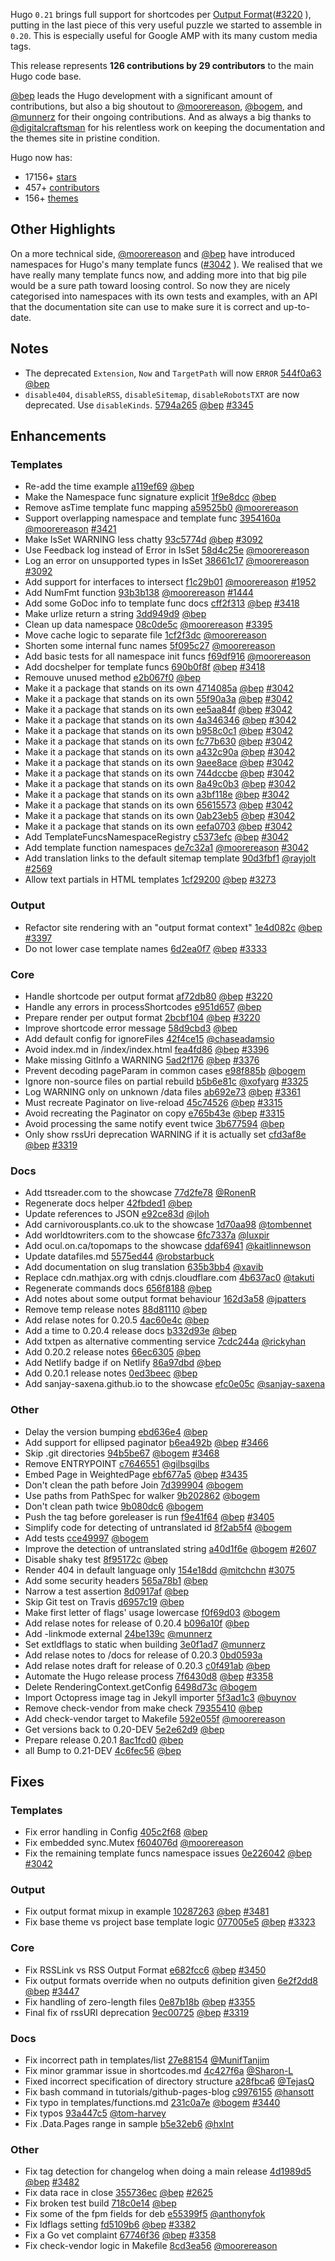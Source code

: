 Hugo `0.21` brings full support for shortcodes per [Output Format](https://gohugo.io/extras/output-formats/)([#3220](https://github.com/spf13/hugo/issues/3220) ), putting in the last piece of this very useful puzzle we started to assemble in `0.20`. This is especially useful for Google AMP with its many custom media tags.

This release represents **126 contributions by 29 contributors** to the main Hugo code base.

[@bep](https://github.com/bep) leads the Hugo development with a significant amount of contributions, but also a big shoutout to [@moorereason](https://github.com/moorereason), [@bogem](https://github.com/bogem), and [@munnerz](https://github.com/munnerz) for their ongoing contributions. And as always a big thanks to [@digitalcraftsman](https://github.com/digitalcraftsman) for his relentless work on keeping the documentation and the themes site in pristine condition.

Hugo now has:

* 17156+ [stars](https://github.com/spf13/hugo/stargazers)
* 457+ [contributors](https://github.com/spf13/hugo/graphs/contributors)
* 156+ [themes](http://themes.gohugo.io/)

## Other Highlights

On a more technical side, [@moorereason](https://github.com/moorereason) and [@bep](https://github.com/bep)  have introduced namespaces for Hugo's many template funcs ([#3042](https://github.com/spf13/hugo/issues/3042) ). We realised that we have really many template funcs now, and adding more into that big pile would be a sure path toward loosing control.  So now they are nicely categorised into namespaces with its own tests and examples, with an API that the documentation site can use to make sure it is correct and up-to-date.

## Notes

* The deprecated `Extension`, `Now` and `TargetPath` will now `ERROR` [544f0a63](https://github.com/spf13/hugo/commit/544f0a6394b0e085d355e8217fc5bb3d96c12a98) [@bep](https://github.com/bep) 
* `disable404`, `disableRSS`, `disableSitemap`, `disableRobotsTXT` are now deprecated. Use `disableKinds`. [5794a265](https://github.com/spf13/hugo/commit/5794a265b41ffdeebfd8485eecf65cf4088d49d6) [@bep](https://github.com/bep) [#3345](https://github.com/spf13/hugo/issues/3345) 

## Enhancements

### Templates

* Re-add the time example [a119ef69](https://github.com/spf13/hugo/commit/a119ef693faf5dc346fec78ca8a18948ec65a993) [@bep](https://github.com/bep) 
* Make the Namespace func signature explicit [1f9e8dcc](https://github.com/spf13/hugo/commit/1f9e8dcc6010abeea8abc7ba1a092c4dab9852f6) [@bep](https://github.com/bep) 
* Remove asTime template func mapping [a59525b0](https://github.com/spf13/hugo/commit/a59525b05b071de020ecc457c94ad0a987040d93) [@moorereason](https://github.com/moorereason) 
* Support overlapping namespace and template func [3954160a](https://github.com/spf13/hugo/commit/3954160a21bcde7d4f4c077f9cc9daa610f3e29e) [@moorereason](https://github.com/moorereason) [#3421](https://github.com/spf13/hugo/issues/3421) 
* Make IsSet WARNING less chatty [93c5774d](https://github.com/spf13/hugo/commit/93c5774dd70b63c8b5e9268778a355c50b590bb6) [@bep](https://github.com/bep) [#3092](https://github.com/spf13/hugo/issues/3092) 
* Use Feedback log instead of Error in IsSet [58d4c25e](https://github.com/spf13/hugo/commit/58d4c25e50b9399bd81e43254ddae5949778e577) [@moorereason](https://github.com/moorereason) 
* Log an error on unsupported types in IsSet [38661c17](https://github.com/spf13/hugo/commit/38661c17bb8c31c9f31ee18f8eba5e3bfddd5574) [@moorereason](https://github.com/moorereason) [#3092](https://github.com/spf13/hugo/issues/3092) 
* Add support for interfaces to intersect [f1c29b01](https://github.com/spf13/hugo/commit/f1c29b017bbd88e701cd5151dd186e868672ef89) [@moorereason](https://github.com/moorereason) [#1952](https://github.com/spf13/hugo/issues/1952) 
* Add NumFmt function [93b3b138](https://github.com/spf13/hugo/commit/93b3b1386714999d716e03b131f77234248f1724) [@moorereason](https://github.com/moorereason) [#1444](https://github.com/spf13/hugo/issues/1444) 
* Add some GoDoc info to template func docs [cff2f313](https://github.com/spf13/hugo/commit/cff2f3133442a538f8e125717c5805d58484de88) [@bep](https://github.com/bep) [#3418](https://github.com/spf13/hugo/issues/3418) 
* Make urlize return a string [3dd949d9](https://github.com/spf13/hugo/commit/3dd949d956390478da83b44488b0a5f4a9ebeb86) [@bep](https://github.com/bep) 
* Clean up data namespace [08c0de5c](https://github.com/spf13/hugo/commit/08c0de5cc37cd4e512268b8f72ec5a6c68cd5754) [@moorereason](https://github.com/moorereason) [#3395](https://github.com/spf13/hugo/issues/3395) 
* Move cache logic to separate file [1cf2f3dc](https://github.com/spf13/hugo/commit/1cf2f3dc4fa81503485a73db21bfda6e965dee15) [@moorereason](https://github.com/moorereason) 
* Shorten some internal func names [5f095c27](https://github.com/spf13/hugo/commit/5f095c27eabab75c1c948e4aa62ff4737a5607bd) [@moorereason](https://github.com/moorereason) 
* Add basic tests for all namespace init funcs [f69df916](https://github.com/spf13/hugo/commit/f69df916df341671d602fcc4f2604838b1ea72ec) [@moorereason](https://github.com/moorereason) 
* Add docshelper for template funcs [690b0f8f](https://github.com/spf13/hugo/commit/690b0f8ff5795318dfa3834a5a75d6623e7d934a) [@bep](https://github.com/bep) [#3418](https://github.com/spf13/hugo/issues/3418) 
* Remouve unused method [e2b067f0](https://github.com/spf13/hugo/commit/e2b067f0504ba41ef45786e2f83d7002bd13a7eb) [@bep](https://github.com/bep) 
* Make it a package that stands on its own [4714085a](https://github.com/spf13/hugo/commit/4714085a10835b9f4e8d4f699dc94e3120d8067e) [@bep](https://github.com/bep) [#3042](https://github.com/spf13/hugo/issues/3042) 
* Make it a package that stands on its own [55f90a3a](https://github.com/spf13/hugo/commit/55f90a3a0dad6eb9fffd49605946fc88ab4134ad) [@bep](https://github.com/bep) [#3042](https://github.com/spf13/hugo/issues/3042) 
* Make it a package that stands on its own [ee5aa84f](https://github.com/spf13/hugo/commit/ee5aa84f2a34e2a5d3250e01d54298732d77b51b) [@bep](https://github.com/bep) [#3042](https://github.com/spf13/hugo/issues/3042) 
* Make it a package that stands on its own [4a346346](https://github.com/spf13/hugo/commit/4a3463463fe55be8f57b1ef2217f9dd99ac9b839) [@bep](https://github.com/bep) [#3042](https://github.com/spf13/hugo/issues/3042) 
* Make it a package that stands on its own [b958c0c1](https://github.com/spf13/hugo/commit/b958c0c1091574d0bd8118045fdf421c7d946893) [@bep](https://github.com/bep) [#3042](https://github.com/spf13/hugo/issues/3042) 
* Make it a package that stands on its own [fc77b630](https://github.com/spf13/hugo/commit/fc77b6303c8aeda6362d7e2fc5d0fe52067c1a8d) [@bep](https://github.com/bep) [#3042](https://github.com/spf13/hugo/issues/3042) 
* Make it a package that stands on its own [a432c90a](https://github.com/spf13/hugo/commit/a432c90aee51b2f3ddd92b9c4f4cbe762f67adfc) [@bep](https://github.com/bep) [#3042](https://github.com/spf13/hugo/issues/3042) 
* Make it a package that stands on its own [9aee8ace](https://github.com/spf13/hugo/commit/9aee8ace4e04b6b164b3c13d622021168b072baf) [@bep](https://github.com/bep) [#3042](https://github.com/spf13/hugo/issues/3042) 
* Make it a package that stands on its own [744dccbe](https://github.com/spf13/hugo/commit/744dccbea4a0dfecea4777a7f0d3bba99c2a9adb) [@bep](https://github.com/bep) [#3042](https://github.com/spf13/hugo/issues/3042) 
* Make it a package that stands on its own [8a49c0b3](https://github.com/spf13/hugo/commit/8a49c0b3b8b5a374a64b639f46806192cd663fc9) [@bep](https://github.com/bep) [#3042](https://github.com/spf13/hugo/issues/3042) 
* Make it a package that stands on its own [a3bf118e](https://github.com/spf13/hugo/commit/a3bf118eaa0796892047bb7456fe89824e423f27) [@bep](https://github.com/bep) [#3042](https://github.com/spf13/hugo/issues/3042) 
* Make it a package that stands on its own [65615573](https://github.com/spf13/hugo/commit/656155736721547fef45466a28295f6a563cdd1f) [@bep](https://github.com/bep) [#3042](https://github.com/spf13/hugo/issues/3042) 
* Make it a package that stands on its own [0ab23eb5](https://github.com/spf13/hugo/commit/0ab23eb5a87efd7db96e11fb3665f0d30336217c) [@bep](https://github.com/bep) [#3042](https://github.com/spf13/hugo/issues/3042) 
* Make it a package that stands on its own [eefa0703](https://github.com/spf13/hugo/commit/eefa0703cb1f9935ebc12b8dc91d6955663df4ac) [@bep](https://github.com/bep) [#3042](https://github.com/spf13/hugo/issues/3042) 
* Add TemplateFuncsNamespaceRegistry [c5373efc](https://github.com/spf13/hugo/commit/c5373efcf07aeb161324b3ce844d41a172da42bc) [@bep](https://github.com/bep) [#3042](https://github.com/spf13/hugo/issues/3042) 
* Add template function namespaces [de7c32a1](https://github.com/spf13/hugo/commit/de7c32a1a880820252e922e0c9fcf69e109c0d1b) [@moorereason](https://github.com/moorereason) [#3042](https://github.com/spf13/hugo/issues/3042) 
* Add translation links to the default sitemap template [90d3fbf1](https://github.com/spf13/hugo/commit/90d3fbf1da93a279cfe994a226ae82cf5441deab) [@rayjolt](https://github.com/rayjolt) [#2569](https://github.com/spf13/hugo/issues/2569) 
* Allow text partials in HTML templates [1cf29200](https://github.com/spf13/hugo/commit/1cf29200b4bb0a9c006155ec76759b7f4b1ad925) [@bep](https://github.com/bep) [#3273](https://github.com/spf13/hugo/issues/3273) 

### Output

* Refactor site rendering with an "output format context" [1e4d082c](https://github.com/spf13/hugo/commit/1e4d082cf5b92fedbc60b1b4f0e9d1ee6ec45e33) [@bep](https://github.com/bep) [#3397](https://github.com/spf13/hugo/issues/3397) 
* Do not lower case template names [6d2ea0f7](https://github.com/spf13/hugo/commit/6d2ea0f7d7e8a54b8edfc36e52ff74266c30dc27) [@bep](https://github.com/bep) [#3333](https://github.com/spf13/hugo/issues/3333) 

### Core

* Handle shortcode per output format [af72db80](https://github.com/spf13/hugo/commit/af72db806f2c1c0bf1dfe5832275c41eeba89906) [@bep](https://github.com/bep) [#3220](https://github.com/spf13/hugo/issues/3220) 
* Handle any errors in processShortcodes [e951d657](https://github.com/spf13/hugo/commit/e951d65771ca299aa899e91bfe00411a5ada8f19) [@bep](https://github.com/bep) 
* Prepare render per output format [2bcbf104](https://github.com/spf13/hugo/commit/2bcbf104006e0ec03be4fd500f2519301d460f8c) [@bep](https://github.com/bep) [#3220](https://github.com/spf13/hugo/issues/3220) 
* Improve shortcode error message [58d9cbd3](https://github.com/spf13/hugo/commit/58d9cbd31bcf7c296a39860fd7e566d10faaff28) [@bep](https://github.com/bep) 
* Add default config for ignoreFiles [42f4ce15](https://github.com/spf13/hugo/commit/42f4ce15a9d68053da36f9efcf7a7d975cc59559) [@chaseadamsio](https://github.com/chaseadamsio) 
* Avoid index.md in /index/index.html [fea4fd86](https://github.com/spf13/hugo/commit/fea4fd86a324bf9679df23f8289887d91b42e919) [@bep](https://github.com/bep) [#3396](https://github.com/spf13/hugo/issues/3396) 
* Make missing GitInfo a WARNING [5ad2f176](https://github.com/spf13/hugo/commit/5ad2f17693a9860be76ef8089c8728d2b59d6b04) [@bep](https://github.com/bep) [#3376](https://github.com/spf13/hugo/issues/3376) 
* Prevent decoding pageParam in common cases [e98f885b](https://github.com/spf13/hugo/commit/e98f885b8af27f5473a89d31d0b1f02e61e8a5ec) [@bogem](https://github.com/bogem) 
* Ignore non-source files on partial rebuild [b5b6e81c](https://github.com/spf13/hugo/commit/b5b6e81c0269abf9b0f4bc6a127744a25344e5c6) [@xofyarg](https://github.com/xofyarg) [#3325](https://github.com/spf13/hugo/issues/3325) 
* Log WARNING only on unknown /data files [ab692e73](https://github.com/spf13/hugo/commit/ab692e73dea3ddfe979c88ee236cc394e47e82f1) [@bep](https://github.com/bep) [#3361](https://github.com/spf13/hugo/issues/3361) 
* Must recreate Paginator on live-reload [45c74526](https://github.com/spf13/hugo/commit/45c74526686f6a2afa02bcee767d837d6b9dd028) [@bep](https://github.com/bep) [#3315](https://github.com/spf13/hugo/issues/3315) 
* Avoid recreating the Paginator on copy [e765b43e](https://github.com/spf13/hugo/commit/e765b43e2bf3d017f8ae8fd4d455d7bd60e11973) [@bep](https://github.com/bep) [#3315](https://github.com/spf13/hugo/issues/3315) 
* Avoid processing the same notify event twice [3b677594](https://github.com/spf13/hugo/commit/3b67759495c9268c30e6ba2d8c7e3b75d52d2960) [@bep](https://github.com/bep) 
* Only show rssUri deprecation WARNING if it is actually set [cfd3af8e](https://github.com/spf13/hugo/commit/cfd3af8e691119461effa4385251b9d3818e2291) [@bep](https://github.com/bep) [#3319](https://github.com/spf13/hugo/issues/3319) 

### Docs

* Add ttsreader.com to the showcase [77d2fe78](https://github.com/spf13/hugo/commit/77d2fe78661d965cf4e0ebe38a94ce6ba93db647) [@RonenR](https://github.com/RonenR) 
* Regenerate docs helper [42fbded1](https://github.com/spf13/hugo/commit/42fbded1055d0f49d8c00cf7344edf2017b08ac9) [@bep](https://github.com/bep) 
* Update references to JSON [e92ce83d](https://github.com/spf13/hugo/commit/e92ce83d5e8837190511f5a73323e49eeb8466cd) [@jloh](https://github.com/jloh) 
* Add carnivorousplants.co.uk to the showcase [1d70aa98](https://github.com/spf13/hugo/commit/1d70aa9826776e7c38a72864565daeb34a55ca52) [@tombennet](https://github.com/tombennet) 
* Add worldtowriters.com to the showcase [6fc7337a](https://github.com/spf13/hugo/commit/6fc7337aacfaf2c132389c65678fe53edafea890) [@luxpir](https://github.com/luxpir) 
* Add ocul.on.ca/topomaps to the showcase [ddaf6941](https://github.com/spf13/hugo/commit/ddaf694183356924b404bf556ccee549077966b8) [@kaitlinnewson](https://github.com/kaitlinnewson) 
* Update datafiles.md [5575ed44](https://github.com/spf13/hugo/commit/5575ed44694bb8eb58bb24e52da472aa3c087ea0) [@robstarbuck](https://github.com/robstarbuck) 
* Add documentation on slug translation [635b3bb4](https://github.com/spf13/hugo/commit/635b3bb4eb873978c7d52e6c0cb85da0c4d25299) [@xavib](https://github.com/xavib) 
* Replace cdn.mathjax.org with cdnjs.cloudflare.com [4b637ac0](https://github.com/spf13/hugo/commit/4b637ac041d17b22187f5ccd0f65461f0065aaa9) [@takuti](https://github.com/takuti) 
* Regenerate commands docs [656f8188](https://github.com/spf13/hugo/commit/656f818867ab3e3dd9a9cc067e6da2e54bd6548b) [@bep](https://github.com/bep) 
* Add notes about some output format behaviour [162d3a58](https://github.com/spf13/hugo/commit/162d3a586d36cabf6376a76b096fd8b6414487ae) [@jpatters](https://github.com/jpatters) 
* Remove temp release notes [88d81110](https://github.com/spf13/hugo/commit/88d8111093e9024c75df5edb0467dec45548011f) [@bep](https://github.com/bep) 
* Add relase notes for 0.20.5 [4ac60e4c](https://github.com/spf13/hugo/commit/4ac60e4ca2c196fc62d6a6692d4ad42d1be56cb8) [@bep](https://github.com/bep) 
* Add a time to 0.20.4 release docs [b332d93e](https://github.com/spf13/hugo/commit/b332d93e399195ff84339bccf13d3830a290bfdd) [@bep](https://github.com/bep) 
* Add txtpen as alternative commenting service [7cdc244a](https://github.com/spf13/hugo/commit/7cdc244a72de4c08edc0008e37aec83d945dccdf) [@rickyhan](https://github.com/rickyhan) 
* Add 0.20.2 release notes [66ec6305](https://github.com/spf13/hugo/commit/66ec6305f6cb450ddf9c489854146bac02f7dca1) [@bep](https://github.com/bep) 
* Add Netlify badge if on Netlify [86a97dbd](https://github.com/spf13/hugo/commit/86a97dbd1836e82fbd9d5b80848604393d7449a2) [@bep](https://github.com/bep) 
* Add 0.20.1 release notes [0ed3beec](https://github.com/spf13/hugo/commit/0ed3beec80f01570f916f24814521d48f416353f) [@bep](https://github.com/bep) 
* Add sanjay-saxena.github.io to the showcase [efc0e05c](https://github.com/spf13/hugo/commit/efc0e05c4ef974414b010b3fba5e40dab0d43876) [@sanjay-saxena](https://github.com/sanjay-saxena) 

### Other

* Delay the version bumping [ebd636e4](https://github.com/spf13/hugo/commit/ebd636e4d5f475d4b5d9047580e61ff7c2bf2fb5) [@bep](https://github.com/bep) 
* Add support for ellipsed paginator [b6ea492b](https://github.com/spf13/hugo/commit/b6ea492b7a6325d04d44eeb00a990a3a0e29e0c0) [@bep](https://github.com/bep) [#3466](https://github.com/spf13/hugo/issues/3466) 
* Skip .git directories [94b5be67](https://github.com/spf13/hugo/commit/94b5be67fc73b87d114d94a7bb1a33ab997f30f1) [@bogem](https://github.com/bogem) [#3468](https://github.com/spf13/hugo/issues/3468) 
* Remove ENTRYPOINT [c7646551](https://github.com/spf13/hugo/commit/c7646551bed0cfe81aa0581d7b50f46bb77aa2a8) [@gilbsgilbs](https://github.com/gilbsgilbs) 
* Embed Page in WeightedPage [ebf677a5](https://github.com/spf13/hugo/commit/ebf677a58360126d8b9a1e98d086aa4279f53181) [@bep](https://github.com/bep) [#3435](https://github.com/spf13/hugo/issues/3435) 
* Don't clean the path before Join [7d399904](https://github.com/spf13/hugo/commit/7d39990497f0ee34c252ca746850f75bab18ff5e) [@bogem](https://github.com/bogem) 
* Use paths from PathSpec for walker [9b202862](https://github.com/spf13/hugo/commit/9b2028626e2e50f6d3502bcd87543aa4bd5d04d0) [@bogem](https://github.com/bogem) 
* Don't clean path twice [9b080dc6](https://github.com/spf13/hugo/commit/9b080dc62555580b2d8076e0a899eb07016d6692) [@bogem](https://github.com/bogem) 
* Push the tag before goreleaser is run [f9e41f64](https://github.com/spf13/hugo/commit/f9e41f6497cac0c47e1446118690e698bb243719) [@bep](https://github.com/bep) [#3405](https://github.com/spf13/hugo/issues/3405) 
* Simplify code for detecting of untranslated id [8f2ab5f4](https://github.com/spf13/hugo/commit/8f2ab5f498fc8131ffe99840eac1f6091cec4a78) [@bogem](https://github.com/bogem) 
* Add tests [cce49997](https://github.com/spf13/hugo/commit/cce49997a4f272b508ee98b83d40b087d0acf9e3) [@bogem](https://github.com/bogem) 
* Improve the detection of untranslated string [a40d1f6e](https://github.com/spf13/hugo/commit/a40d1f6ed2aedddc99725658993258cd557640ed) [@bogem](https://github.com/bogem) [#2607](https://github.com/spf13/hugo/issues/2607) 
* Disable shaky test [8f95172c](https://github.com/spf13/hugo/commit/8f95172c7af334f61d75faad74cc75016804eca6) [@bep](https://github.com/bep) 
* Render 404 in default language only [154e18dd](https://github.com/spf13/hugo/commit/154e18ddb9ad205055d5bd4827c87f3f0daf499f) [@mitchchn](https://github.com/mitchchn) [#3075](https://github.com/spf13/hugo/issues/3075) 
* Add some security headers [565a78b1](https://github.com/spf13/hugo/commit/565a78b1106568bac858620d8363a5167956a4f7) [@bep](https://github.com/bep) 
* Narrow a test assertion [8d0917af](https://github.com/spf13/hugo/commit/8d0917af0ab257994fc923eaef20453f5f1b580b) [@bep](https://github.com/bep) 
* Skip Git test on Travis [d6957c19](https://github.com/spf13/hugo/commit/d6957c192d43e9ee8d64c3ebdfb4897e0a3077f1) [@bep](https://github.com/bep) 
* Make first letter of flags' usage lowercase [f0f69d03](https://github.com/spf13/hugo/commit/f0f69d03c551acb8ac2eeedaad579cf0b596f9ef) [@bogem](https://github.com/bogem) 
* Add relase notes for release of 0.20.4 [b096a10f](https://github.com/spf13/hugo/commit/b096a10fe973767c10a2715f1b9990242e5d8a00) [@bep](https://github.com/bep) 
* Add -linkmode external [24be139c](https://github.com/spf13/hugo/commit/24be139cb7229b4840932027283d0c4a245fadaa) [@munnerz](https://github.com/munnerz) 
* Set extldflags to static when building [3e0f1ad7](https://github.com/spf13/hugo/commit/3e0f1ad7f529a584c6726fdff7adecec720ebb3a) [@munnerz](https://github.com/munnerz) 
* Add relase notes to /docs for release of 0.20.3 [0bd0593a](https://github.com/spf13/hugo/commit/0bd0593a7791ef1494c428a56b6895922aab22b8)  
* Add relase notes draft for release of 0.20.3 [c0f491ab](https://github.com/spf13/hugo/commit/c0f491ab6cad260c1794d3116f27d6331bb47072) [@bep](https://github.com/bep) 
* Automate the Hugo release process [7f6430d8](https://github.com/spf13/hugo/commit/7f6430d84d68765536b8758b1331a4b84db04c84) [@bep](https://github.com/bep) [#3358](https://github.com/spf13/hugo/issues/3358) 
* Delete RenderingContext.getConfig [6498d73c](https://github.com/spf13/hugo/commit/6498d73c08438c55d45900e64c2c04a375f747c2) [@bogem](https://github.com/bogem) 
* Import Octopress image tag in Jekyll importer [5f3ad1c3](https://github.com/spf13/hugo/commit/5f3ad1c31985450fab8d6772e9cbfcb57cf5cc53) [@buynov](https://github.com/buynov) 
* Remove check-vendor from make check [79355410](https://github.com/spf13/hugo/commit/793554108763c0984f1a1b1a6ee5744b560d78d0) [@bep](https://github.com/bep) 
* Add check-vendor target to Makefile [592e055f](https://github.com/spf13/hugo/commit/592e055f12b2de16ee1ae0ed9fe7a7b6fe2a663e) [@moorereason](https://github.com/moorereason) 
* Get versions back to 0.20-DEV [5e2e62d9](https://github.com/spf13/hugo/commit/5e2e62d97f8ada79b1531cdae1dd3f7267abe0b0) [@bep](https://github.com/bep) 
* Prepare release 0.20.1 [8ac1fcd0](https://github.com/spf13/hugo/commit/8ac1fcd0ceb5d2e55e16a9caa7f6f0d646a07668) [@bep](https://github.com/bep) 
* all Bump to 0.21-DEV [4c6fec56](https://github.com/spf13/hugo/commit/4c6fec56f1e3d22eeaa52e96eaf1f18ef3519830) [@bep](https://github.com/bep) 

## Fixes

### Templates

* Fix error handling in Config [405c2f68](https://github.com/spf13/hugo/commit/405c2f6899fbe008df8ccd45355bd31846cf1b1d) [@bep](https://github.com/bep) 
* Fix embedded sync.Mutex [f604076d](https://github.com/spf13/hugo/commit/f604076de17e5c06ba25a07ee8c8a55d1bb6b936) [@moorereason](https://github.com/moorereason) 
* Fix the remaining template funcs namespace issues [0e226042](https://github.com/spf13/hugo/commit/0e2260421e40c97d9d210724fb44cfdc15ea7855) [@bep](https://github.com/bep) [#3042](https://github.com/spf13/hugo/issues/3042) 

### Output

* Fix output format mixup in example [10287263](https://github.com/spf13/hugo/commit/10287263f529181d3169668b044cb84e2e3b049a) [@bep](https://github.com/bep) [#3481](https://github.com/spf13/hugo/issues/3481) 
* Fix base theme vs project base template logic [077005e5](https://github.com/spf13/hugo/commit/077005e514b1ed50d84ceb90c7c72f184cb04521) [@bep](https://github.com/bep) [#3323](https://github.com/spf13/hugo/issues/3323) 

### Core

* Fix RSSLink vs RSS Output Format [e682fcc6](https://github.com/spf13/hugo/commit/e682fcc62233b47cf5bdcaf598ac0657ef089471) [@bep](https://github.com/bep) [#3450](https://github.com/spf13/hugo/issues/3450) 
* Fix output formats override when no outputs definition given [6e2f2dd8](https://github.com/spf13/hugo/commit/6e2f2dd8d3ca61c92a2ee8824fbf05cadef08425) [@bep](https://github.com/bep) [#3447](https://github.com/spf13/hugo/issues/3447) 
* Fix handling of zero-length files [0e87b18b](https://github.com/spf13/hugo/commit/0e87b18b66d2c8ba9e2abc429630cb03f5b093d6) [@bep](https://github.com/bep) [#3355](https://github.com/spf13/hugo/issues/3355) 
* Final fix of rssURI deprecation [9ec00725](https://github.com/spf13/hugo/commit/9ec00725b7685699a38d6fc926fdf0c5f15cc3e7) [@bep](https://github.com/bep) [#3319](https://github.com/spf13/hugo/issues/3319) 

### Docs

* Fix incorrect path in templates/list [27e88154](https://github.com/spf13/hugo/commit/27e88154af2dd9af6d0523d6e67b612e6336f91c) [@MunifTanjim](https://github.com/MunifTanjim) 
* Fix minor grammar issue in shortcodes.md [4c427f6a](https://github.com/spf13/hugo/commit/4c427f6aaa2c7ee80b7694573e62315d109e0811) [@Sharon-L](https://github.com/Sharon-L) 
* Fixed incorrect specification of directory structure [a28fbca6](https://github.com/spf13/hugo/commit/a28fbca6dcfa80b6541f5ef6c8c12cd1804ae9ed) [@TejasQ](https://github.com/TejasQ) 
* Fix bash command in tutorials/github-pages-blog [c9976155](https://github.com/spf13/hugo/commit/c99761555c014e4d041438d5d7e53a6cbaee4492) [@hansott](https://github.com/hansott) 
* Fix typo in templates/functions.md [231c0a7e](https://github.com/spf13/hugo/commit/231c0a7e090e9cc131409c997963f9bffc49204b) [@bogem](https://github.com/bogem) [#3440](https://github.com/spf13/hugo/issues/3440) 
* Fix typos [93a447c5](https://github.com/spf13/hugo/commit/93a447c5dd053e1c934036a66ebd05b95250a1d1) [@tom-harvey](https://github.com/tom-harvey) 
* Fix .Data.Pages range in sample [b5e32eb6](https://github.com/spf13/hugo/commit/b5e32eb60993b4656918af2c959ae217a68c461e) [@hxlnt](https://github.com/hxlnt) 

### Other

* Fix tag detection for changelog when doing a main release [4d1989d5](https://github.com/spf13/hugo/commit/4d1989d59c5abc9712b66c628c6742e58f7daf99) [@bep](https://github.com/bep) [#3482](https://github.com/spf13/hugo/issues/3482) 
* Fix data race in close [355736ec](https://github.com/spf13/hugo/commit/355736ec357c81dfb2eb6851ee019d407090c5ec) [@bep](https://github.com/bep) [#2625](https://github.com/spf13/hugo/issues/2625) 
* Fix broken test build [718c0e14](https://github.com/spf13/hugo/commit/718c0e14146c817401ca888ffae91a6603935457) [@bep](https://github.com/bep) 
* Fix some of the fpm fields for deb [e55399f5](https://github.com/spf13/hugo/commit/e55399f50b08c810e81e6aa1e1109aaaee8fb05e) [@anthonyfok](https://github.com/anthonyfok) 
* Fix ldflags setting [fd5109b6](https://github.com/spf13/hugo/commit/fd5109b6d8c8b927198d948795dbd0be3f72571e) [@bep](https://github.com/bep) [#3382](https://github.com/spf13/hugo/issues/3382) 
* Fix a Go vet complaint [67746f36](https://github.com/spf13/hugo/commit/67746f36dde61bf23ae4e950c55a6a3c08769b35) [@bep](https://github.com/bep) [#3358](https://github.com/spf13/hugo/issues/3358) 
* Fix check-vendor logic in Makefile [8cd3ea56](https://github.com/spf13/hugo/commit/8cd3ea565ae57a8e77d0b0935472944a0643b29d) [@moorereason](https://github.com/moorereason) 





